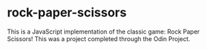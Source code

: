# rock-paper-scissors
This is a JavaScript implementation of the classic game: Rock Paper Scissors! This was a project completed through the Odin Project.
